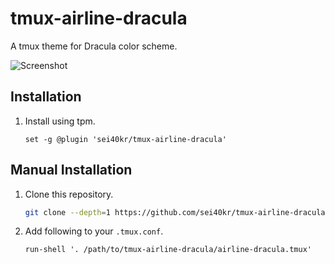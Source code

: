 # tmux-airline-dracula

A tmux theme for Dracula color scheme.

![Screenshot](https://sei40kr.github.io/tmux-airline-dracula/screenshot.png)

## Installation

1. Install using tpm.

    ```tmux
    set -g @plugin 'sei40kr/tmux-airline-dracula'
    ```

## Manual Installation

1. Clone this repository.

    ```sh
    git clone --depth=1 https://github.com/sei40kr/tmux-airline-dracula.git
    ```

1. Add following to your `.tmux.conf`.

    ```tmux
    run-shell '. /path/to/tmux-airline-dracula/airline-dracula.tmux'
    ```

